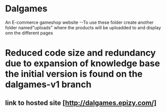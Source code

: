 # Dalgames
An E-commerce gameshop website 
--To use these folder create another folder named"uploads" where the products will be uploadded to and display onn the different pages
# Reduced code size and redundancy due to expansion of knowledge base the initial version is found on the dalgames-v1 branch
## link to hosted site [http://dalgames.epizy.com/]
